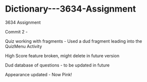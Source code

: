# Dictionary---3634-Assignment
3634 Assignment 

Commit 2 -

Quiz working with fragments - Used a dud fragment leading into the QuizMenu Activity

High Score feature broken, might delete in future version

Dud database of questions - to be updated in future

Appearance updated - Now Pink!
